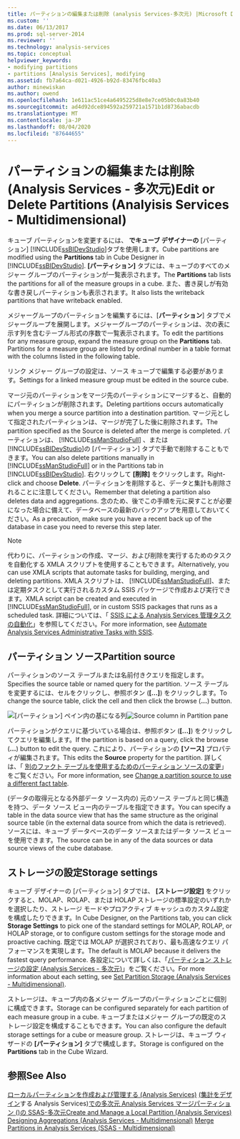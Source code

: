 ```yaml
---
title: パーティションの編集または削除 (analysis Services-多次元) |Microsoft Docs
ms.custom: ''
ms.date: 06/13/2017
ms.prod: sql-server-2014
ms.reviewer: ''
ms.technology: analysis-services
ms.topic: conceptual
helpviewer_keywords:
- modifying partitions
- partitions [Analysis Services], modifying
ms.assetid: fb7a64ca-d021-4926-b92d-83476fbc40a3
author: minewiskan
ms.author: owend
ms.openlocfilehash: 1e611ac51ce4a6495225d8e8e7ce05b0c0a83b40
ms.sourcegitcommit: ad4d92dce894592a259721a1571b1d8736abacdb
ms.translationtype: MT
ms.contentlocale: ja-JP
ms.lasthandoff: 08/04/2020
ms.locfileid: "87644655"
---
```

# <a name="edit-or-delete-partitions-analyisis-services---multidimensional"></a><span data-ttu-id="98dfe-102">パーティションの編集または削除 (Analysis Services - 多次元)</span><span class="sxs-lookup"><span data-stu-id="98dfe-102">Edit or Delete Partitions (Analyisis Services - Multidimensional)</span></span>
  <span data-ttu-id="98dfe-103">キューブ パーティションを変更するには、 **でキューブ デザイナーの** [パーティション] [!INCLUDE[ssBIDevStudio](../../../includes/ssbidevstudio-md.md)]タブを使用します。</span><span class="sxs-lookup"><span data-stu-id="98dfe-103">Cube partitions are modified using the **Partitions** tab in Cube Designer in [!INCLUDE[ssBIDevStudio](../../../includes/ssbidevstudio-md.md)].</span></span> <span data-ttu-id="98dfe-104">**[パーティション]** タブには、キューブのすべてのメジャー グループのパーティションが一覧表示されます。</span><span class="sxs-lookup"><span data-stu-id="98dfe-104">The **Partitions** tab lists the partitions for all of the measure groups in a cube.</span></span> <span data-ttu-id="98dfe-105">また、書き戻しが有効な書き戻しパーティションも表示されます。</span><span class="sxs-lookup"><span data-stu-id="98dfe-105">It also lists the writeback partitions that have writeback enabled.</span></span>

 <span data-ttu-id="98dfe-106">メジャーグループのパーティションを編集するには、[**パーティション**] タブでメジャーグループを展開します。メジャーグループのパーティションは、次の表に示す列を含むテーブル形式の序数で一覧表示されます。</span><span class="sxs-lookup"><span data-stu-id="98dfe-106">To edit the partitions for any measure group, expand the measure group on the **Partitions** tab. Partitions for a measure group are listed by ordinal number in a table format with the columns listed in the following table.</span></span>

 <span data-ttu-id="98dfe-107">リンク メジャー グループの設定は、ソース キューブで編集する必要があります。</span><span class="sxs-lookup"><span data-stu-id="98dfe-107">Settings for a linked measure group must be edited in the source cube.</span></span>

 <span data-ttu-id="98dfe-108">マージ元のパーティションをマージ先のパーティションにマージすると、自動的にパーティションが削除されます。</span><span class="sxs-lookup"><span data-stu-id="98dfe-108">Deleting partitions occurs automatically when you merge a source partition into a destination partition.</span></span> <span data-ttu-id="98dfe-109">マージ元として指定されたパーティションは、マージが完了した後に削除されます。</span><span class="sxs-lookup"><span data-stu-id="98dfe-109">The partition specified as the Source is deleted after the merge is completed.</span></span> <span data-ttu-id="98dfe-110">パーティションは、 [!INCLUDE[ssManStudioFull](../../../includes/ssmanstudiofull-md.md)] 、または [!INCLUDE[ssBIDevStudio](../../../includes/ssbidevstudio-md.md)]の [パーティション] タブで手動で削除することもできます。</span><span class="sxs-lookup"><span data-stu-id="98dfe-110">You can also delete partitions manually in [!INCLUDE[ssManStudioFull](../../../includes/ssmanstudiofull-md.md)] or in the Partitions tab in [!INCLUDE[ssBIDevStudio](../../../includes/ssbidevstudio-md.md)].</span></span> <span data-ttu-id="98dfe-111">右クリックして **[削除]** をクリックします。</span><span class="sxs-lookup"><span data-stu-id="98dfe-111">Right-click and choose **Delete**.</span></span> <span data-ttu-id="98dfe-112">パーティションを削除すると、データと集計も削除されることに注意してください。</span><span class="sxs-lookup"><span data-stu-id="98dfe-112">Remember that deleting a partition also deletes data and aggregations.</span></span> <span data-ttu-id="98dfe-113">念のため、後でこの手順を元に戻すことが必要になった場合に備えて、データベースの最新のバックアップを用意しておいてください。</span><span class="sxs-lookup"><span data-stu-id="98dfe-113">As a precaution, make sure you have a recent back up of the database in case you need to reverse this step later.</span></span>

> [!NOTE]
>  <span data-ttu-id="98dfe-114">代わりに、パーティションの作成、マージ、および削除を実行するためのタスクを自動化する XMLA スクリプトを使用することもできます。</span><span class="sxs-lookup"><span data-stu-id="98dfe-114">Alternatively, you can use XMLA scripts that automate tasks for building, merging, and deleting partitions.</span></span> <span data-ttu-id="98dfe-115">XMLA スクリプトは、 [!INCLUDE[ssManStudioFull](../../../includes/ssmanstudiofull-md.md)]、または定期タスクとして実行されるカスタム SSIS パッケージで作成および実行できます。</span><span class="sxs-lookup"><span data-stu-id="98dfe-115">XMLA script can be created and executed in [!INCLUDE[ssManStudioFull](../../../includes/ssmanstudiofull-md.md)], or in custom SSIS packages that runs as a scheduled task.</span></span> <span data-ttu-id="98dfe-116">詳細については、「 [SSIS による Analysis Services 管理タスクの自動化](../instances/automate-analysis-services-administrative-tasks-with-ssis.md)」を参照してください。</span><span class="sxs-lookup"><span data-stu-id="98dfe-116">For more information, see [Automate Analysis Services Administrative Tasks with SSIS](../instances/automate-analysis-services-administrative-tasks-with-ssis.md).</span></span>

## <a name="partition-source"></a><span data-ttu-id="98dfe-117">パーティション ソース</span><span class="sxs-lookup"><span data-stu-id="98dfe-117">Partition source</span></span>
 <span data-ttu-id="98dfe-118">パーティションのソース テーブルまたは名前付きクエリを指定します。</span><span class="sxs-lookup"><span data-stu-id="98dfe-118">Specifies the source table or named query for the partition.</span></span> <span data-ttu-id="98dfe-119">ソース テーブルを変更するには、セルをクリックし、参照ボタン (**[...]**) をクリックします。</span><span class="sxs-lookup"><span data-stu-id="98dfe-119">To change the source table, click the cell and then click the browse (**...**) button.</span></span>

 <span data-ttu-id="98dfe-120">![[パーティション] ペイン内の基になる列](../media/ssas-partitionsource.png "[パーティション] ペイン内の基になる列")</span><span class="sxs-lookup"><span data-stu-id="98dfe-120">![Source column in Partition pane](../media/ssas-partitionsource.png "Source column in Partition pane")</span></span>

 <span data-ttu-id="98dfe-121">パーティションがクエリに基づいている場合は、参照ボタン (**[...]**) をクリックしてクエリを編集します。</span><span class="sxs-lookup"><span data-stu-id="98dfe-121">If the partition is based on a query, click the browse (**...**) button to edit the query.</span></span> <span data-ttu-id="98dfe-122">これにより、パーティションの **[ソース]** プロパティが編集されます。</span><span class="sxs-lookup"><span data-stu-id="98dfe-122">This edits the **Source** property for the partition.</span></span> <span data-ttu-id="98dfe-123">詳しくは、「 [別のファクト テーブルを使用するためのパーティション ソースの変更](change-a-partition-source-to-use-a-different-fact-table.md)」をご覧ください。</span><span class="sxs-lookup"><span data-stu-id="98dfe-123">For more information, see [Change a partition source to use a different fact table](change-a-partition-source-to-use-a-different-fact-table.md).</span></span>

 <span data-ttu-id="98dfe-124">(データの取得元となる外部データ ソース内の) 元のソース テーブルと同じ構造を持つ、データ ソース ビュー内のテーブルを指定できます。</span><span class="sxs-lookup"><span data-stu-id="98dfe-124">You can specify a table in the data source view that has the same structure as the original source table (in the external data source from which the data is retrieved).</span></span> <span data-ttu-id="98dfe-125">ソースには、キューブ データベースのデータ ソースまたはデータ ソース ビューを使用できます。</span><span class="sxs-lookup"><span data-stu-id="98dfe-125">The source can be in any of the data sources or data source views of the cube database.</span></span>

## <a name="storage-settings"></a><span data-ttu-id="98dfe-126">ストレージの設定</span><span class="sxs-lookup"><span data-stu-id="98dfe-126">Storage settings</span></span>
 <span data-ttu-id="98dfe-127">キューブ デザイナーの [パーティション] タブでは、 **[ストレージ設定]** をクリックすると、MOLAP、ROLAP、または HOLAP ストレージの標準設定のいずれかを選択したり、ストレージ モードやプロアクティブ キャッシュのカスタム設定を構成したりできます。</span><span class="sxs-lookup"><span data-stu-id="98dfe-127">In Cube Designer, on the Partitions tab, you can click **Storage Settings** to pick one of the standard settings for MOLAP, ROLAP, or HOLAP storage, or to configure custom settings for the storage mode and proactive caching.</span></span> <span data-ttu-id="98dfe-128">既定では MOLAP が選択されており、最も高速なクエリ パフォーマンスを実現します。</span><span class="sxs-lookup"><span data-stu-id="98dfe-128">The default is MOLAP because it delivers the fastest query performance.</span></span> <span data-ttu-id="98dfe-129">各設定について詳しくは、「[パーティション ストレージの設定 &#40;Analysis Services - 多次元&#41;](set-partition-storage-analysis-services-multidimensional.md)」をご覧ください。</span><span class="sxs-lookup"><span data-stu-id="98dfe-129">For more information about each setting, see [Set Partition Storage &#40;Analysis Services - Multidimensional&#41;](set-partition-storage-analysis-services-multidimensional.md).</span></span>

 <span data-ttu-id="98dfe-130">ストレージは、キューブ内の各メジャー グループのパーティションごとに個別に構成できます。</span><span class="sxs-lookup"><span data-stu-id="98dfe-130">Storage can be configured separately for each partition of each measure group in a cube.</span></span> <span data-ttu-id="98dfe-131">キューブまたはメジャー グループの既定のストレージ設定を構成することもできます。</span><span class="sxs-lookup"><span data-stu-id="98dfe-131">You can also configure the default storage settings for a cube or measure group.</span></span> <span data-ttu-id="98dfe-132">ストレージは、キューブ ウィザードの **[パーティション]** タブで構成します。</span><span class="sxs-lookup"><span data-stu-id="98dfe-132">Storage is configured on the **Partitions** tab in the Cube Wizard.</span></span>

## <a name="see-also"></a><span data-ttu-id="98dfe-133">参照</span><span class="sxs-lookup"><span data-stu-id="98dfe-133">See Also</span></span>
 <span data-ttu-id="98dfe-134">[ローカルパーティションを作成および管理する &#40;Analysis Services&#41;](create-and-manage-a-local-partition-analysis-services.md) [&#40;集計をデザイン](designing-aggregations-analysis-services-multidimensional.md)する Analysis Services&#41;[での多次元 Analysis Services マージパーティション &#40;&#41;の SSAS-多次元](merge-partitions-in-analysis-services-ssas-multidimensional.md)</span><span class="sxs-lookup"><span data-stu-id="98dfe-134">[Create and Manage a Local Partition &#40;Analysis Services&#41;](create-and-manage-a-local-partition-analysis-services.md) [Designing Aggregations &#40;Analysis Services - Multidimensional&#41;](designing-aggregations-analysis-services-multidimensional.md) [Merge Partitions in Analysis Services &#40;SSAS - Multidimensional&#41;](merge-partitions-in-analysis-services-ssas-multidimensional.md)</span></span>


